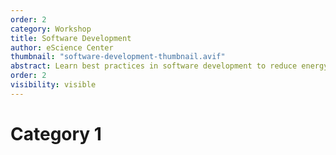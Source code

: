 ```yaml
---
order: 2
category: Workshop
title: Software Development
author: eScience Center
thumbnail: "software-development-thumbnail.avif"
abstract: Learn best practices in software development to reduce energy consumption and how to profile energy usage. 
order: 2
visibility: visible
---
```


# Category 1
